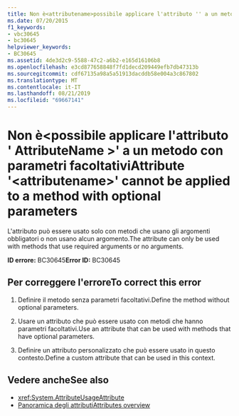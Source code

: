 ```yaml
---
title: Non è<attributename>possibile applicare l'attributo '' a un metodo con parametri facoltativi
ms.date: 07/20/2015
f1_keywords:
- vbc30645
- bc30645
helpviewer_keywords:
- BC30645
ms.assetid: 4de3d2c9-5588-47c2-a6b2-e165d16106b8
ms.openlocfilehash: e3cd877658848f7fd1decd209449efb7db47313b
ms.sourcegitcommit: cdf67135a98a5a51913dacddb58e004a3c867802
ms.translationtype: MT
ms.contentlocale: it-IT
ms.lasthandoff: 08/21/2019
ms.locfileid: "69667141"
---
```

# <a name="attribute-attributename-cannot-be-applied-to-a-method-with-optional-parameters"></a><span data-ttu-id="d8db0-102">Non è\<possibile applicare l'attributo ' AttributeName >' a un metodo con parametri facoltativi</span><span class="sxs-lookup"><span data-stu-id="d8db0-102">Attribute '\<attributename>' cannot be applied to a method with optional parameters</span></span>
<span data-ttu-id="d8db0-103">L'attributo può essere usato solo con metodi che usano gli argomenti obbligatori o non usano alcun argomento.</span><span class="sxs-lookup"><span data-stu-id="d8db0-103">The attribute can only be used with methods that use required arguments or no arguments.</span></span>  
  
 <span data-ttu-id="d8db0-104">**ID errore:** BC30645</span><span class="sxs-lookup"><span data-stu-id="d8db0-104">**Error ID:** BC30645</span></span>  
  
## <a name="to-correct-this-error"></a><span data-ttu-id="d8db0-105">Per correggere l'errore</span><span class="sxs-lookup"><span data-stu-id="d8db0-105">To correct this error</span></span>  
  
1. <span data-ttu-id="d8db0-106">Definire il metodo senza parametri facoltativi.</span><span class="sxs-lookup"><span data-stu-id="d8db0-106">Define the method without optional parameters.</span></span>  
  
2. <span data-ttu-id="d8db0-107">Usare un attributo che può essere usato con metodi che hanno parametri facoltativi.</span><span class="sxs-lookup"><span data-stu-id="d8db0-107">Use an attribute that can be used with methods that have optional parameters.</span></span>  
  
3. <span data-ttu-id="d8db0-108">Definire un attributo personalizzato che può essere usato in questo contesto.</span><span class="sxs-lookup"><span data-stu-id="d8db0-108">Define a custom attribute that can be used in this context.</span></span>  
  
## <a name="see-also"></a><span data-ttu-id="d8db0-109">Vedere anche</span><span class="sxs-lookup"><span data-stu-id="d8db0-109">See also</span></span>

- <xref:System.AttributeUsageAttribute>
- [<span data-ttu-id="d8db0-110">Panoramica degli attributi</span><span class="sxs-lookup"><span data-stu-id="d8db0-110">Attributes overview</span></span>](../programming-guide/concepts/attributes/index.md)
